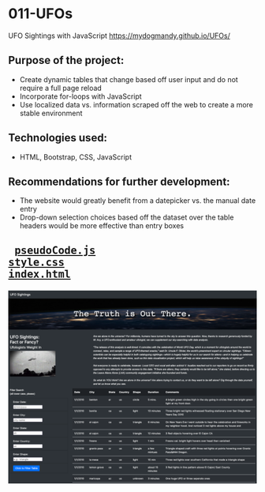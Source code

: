 # 011-UFOs
UFO Sightings with JavaScript
https://mydogmandy.github.io/UFOs/

## Purpose of the project:<br>
- Create dynamic tables that change based off user input and do not require a full page reload
- Incorporate for-loops with JavaScript
- Use localized data vs. information scraped off the web to create a more stable environment<br>
## Technologies used:<br>
- HTML, Bootstrap, CSS, JavaScript
## Recommendations for further development:<br>
- The website would greatly benefit from a datepicker vs. the manual date entry
- Drop-down selection choices based off the dataset over the table headers would be more effective than entry boxes<br>
## <pre> [pseudoCode.js](https://github.com/mydogmandy/011-UFOs/blob/master/static/js/pseudoCode.js)        [style.css](https://github.com/mydogmandy/011-UFOs/blob/master/static/css/style.css)        [index.html](https://github.com/mydogmandy/011-UFOs/blob/master/index.html)</pre>

<img src="https://github.com/mydogmandy/011-UFOs/blob/master/ufo_website.png"/>

